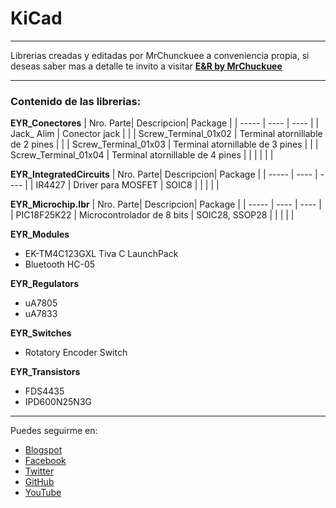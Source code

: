 # KiCad
***

Librerias creadas y editadas por MrChunckuee a conveniencia propia, si deseas saber mas a detalle te invito a visitar [**E&R by MrChuckuee**](https://mrchunckuee.blogspot.com/p/kicad.html) 

***
### Contenido de las librerias:
**EYR_Conectores**
| Nro. Parte| Descripcion| Package | 
| ----- | ---- | ---- |
| Jack_ Alim | Conector jack |  |
| Screw_Terminal_01x02 | Terminal atornillable de 2 pines |  |
| Screw_Terminal_01x03 | Terminal atornillable de 3 pines |  |
| Screw_Terminal_01x04 | Terminal atornillable de 4 pines |  |
|  |  |  |

**EYR_IntegratedCircuits**
| Nro. Parte| Descripcion| Package | 
| ----- | ---- | ---- |
| IR4427 | Driver para MOSFET | SOIC8 |
|  |  |  |

**EYR_Microchip.lbr**
| Nro. Parte| Descripcion| Package | 
| ----- | ---- | ---- |
| PIC18F25K22 | Microcontrolador de 8 bits | SOIC28, SSOP28 |
|  |  |  |

**EYR_Modules**
- EK-TM4C123GXL Tiva C LaunchPack 
- Bluetooth HC-05

**EYR_Regulators**
- uA7805
- uA7833

**EYR_Switches**
- Rotatory Encoder Switch

**EYR_Transistors**
- FDS4435
- IPD600N25N3G

***
Puedes seguirme en:
- [Blogspot](http://mrchunckuee.blogspot.com)
- [Facebook](https://www.facebook.com/ElectronicayRobotica)
- [Twitter](https://twitter.com/MrChunckuee)
- [GitHub](https://github.com/MrChunckuee)
- [YouTube](https://www.youtube.com/user/mrchunckueepsr)
